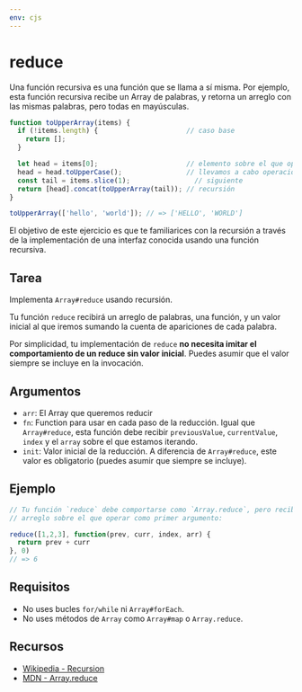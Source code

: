 ```yaml
---
env: cjs
---
```


# reduce

Una función recursiva es una función que se llama a sí misma. Por ejemplo, esta
función recursiva recibe un Array de palabras, y retorna un arreglo con las
mismas palabras, pero todas en mayúsculas.

```js
function toUpperArray(items) {
  if (!items.length) {                      // caso base
    return [];
  }

  let head = items[0];                      // elemento sobre el que operar
  head = head.toUpperCase();                // llevamos a cabo operación
  const tail = items.slice(1);                // siguiente
  return [head].concat(toUpperArray(tail)); // recursión
}

toUpperArray(['hello', 'world']); // => ['HELLO', 'WORLD']
```

El objetivo de este ejercicio es que te familiarices con la recursión a través
de la implementación de una interfaz conocida usando una función recursiva.

## Tarea

Implementa `Array#reduce` usando recursión.

Tu función `reduce` recibirá un arreglo de palabras, una función, y un valor
inicial al que iremos sumando la cuenta de apariciones de cada palabra.

Por simplicidad, tu implementación de `reduce` **no necesita imitar el
comportamiento de un reduce sin valor inicial**. Puedes asumir que el valor
siempre se incluye en la invocación.

## Argumentos

* `arr`: El Array que queremos reducir
* `fn`: Function para usar en cada paso de la reducción. Igual que
  `Array#reduce`, esta función debe recibir `previousValue`, `currentValue`,
  `index` y el `array` sobre el que estamos iterando.
* `init`: Valor inicial de la reducción. A diferencia de `Array#reduce`, este
  valor es obligatorio (puedes asumir que siempre se incluye).

## Ejemplo

```js
// Tu función `reduce` debe comportarse como `Array.reduce`, pero recibirá el
// arreglo sobre el que operar como primer argumento:

reduce([1,2,3], function(prev, curr, index, arr) {
  return prev + curr
}, 0)
// => 6
```

## Requisitos

* No uses bucles `for/while` ni `Array#forEach`.
* No uses métodos de `Array` como `Array#map` o `Array.reduce`.

## Recursos

* [Wikipedia - Recursion](https://en.wikipedia.org/wiki/Recursion)
* [MDN - Array.reduce](https://developer.mozilla.org/en-US/docs/Web/JavaScript/Reference/Global_Objects/Array/reduce)
